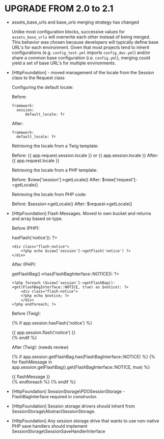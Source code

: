 UPGRADE FROM 2.0 to 2.1
=======================

* assets_base_urls and base_urls merging strategy has changed

  Unlike most configuration blocks, successive values for
  ``assets_base_urls`` will overwrite each other instead of being merged.
  This behavior was chosen because developers will typically define base
  URL's for each environment. Given that most projects tend to inherit
  configurations (e.g. ``config_test.yml`` imports ``config_dev.yml``)
  and/or share a common base configuration (i.e. ``config.yml``), merging
  could yield a set of base URL's for multiple environments.

* [HttpFoundation] - moved management of the locale from the Session class to the Request class

  Configuring the default locale:

  Before:

      framework:
        session:
            default_locale: fr

  After:

      framework:
        default_locale: fr

  Retrieving the locale from a Twig template:

  Before: {{ app.request.session.locale }} or {{ app.session.locale }}
  After: {{ app.request.locale }}

  Retrieving the locale from a PHP template:

  Before: $view['session']->getLocale()
  After: $view['request']->getLocale()

  Retrieving the locale from PHP code:

  Before: $session->getLocale()
  After: $request->getLocale()

* [HttpFoundation] Flash Messages.  Moved to own bucket and returns and array based on type.

  Before (PHP):

  <?php if ($view['session']->hasFlash('notice')): ?>
      <div class="flash-notice">
          <?php echo $view['session']->getFlash('notice') ?>
      </div>
  <?php endif; ?>

  After (PHP):

  <?php if ($view['session']->getFlashBag()->has(FlashBagInterface::NOTICE)): ?>
      <?php foreach ($view['session']->getFlashBag()->get(FlashBagInterface::NOTICE, true) as $notice): ?>
          <div class="flash-notice">
          <?php echo $notice; ?>
          </div>
      <?php endforeach; ?>
  <?php endif; ?>

  Before (Twig):

  {% if app.session.hasFlash('notice') %}
      <div class="flash-notice">
          {{ app.session.flash('notice') }}
      </div>
  {% endif %}

  After (Twig): (needs review)

  {% if app.session.getFlashBag.has(FlashBagInterface::NOTICE) %}
      {% for flashMessage in app.session.getFlashBag().get(FlashBagInterface::NOTICE, true) %}
          <div class="flash-notice">
              {{ flashMessage }}
          </div>
      {% endforeach %}
  {% endif %}

* [HttpFoundation] SessionStorage\PDOSessionStorage - FlashBagInterface required in constructor.

* [HttpFoundation] Session storage drivers should inherit from SessionStorage\AbstractSessionStorage.

* [HttpFoundation] Any session storage drive that wants to use non-native PHP save handlers should
                   implement SessionStorage\SessionSaveHandlerInterface
